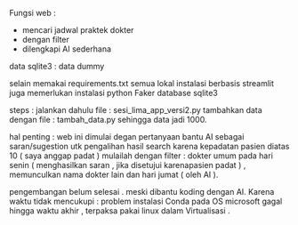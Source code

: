 Fungsi web :
- mencari jadwal praktek dokter
- dengan filter
- dilengkapi AI sederhana

data sqlite3 : data dummy

selain memakai requirements.txt
semua lokal instalasi berbasis streamlit 
juga memerlukan instalasi python Faker
database sqlite3

steps :
jalankan dahulu file : sesi_lima_app_versi2.py
tambahkan data dengan file : tambah_data.py sehingga data jadi 1000.

hal penting : web ini dimulai degan pertanyaan bantu AI sebagai saran/sugestion utk pengalihan hasil search karena kepadatan pasien diatas 10 ( saya anggap padat )
mulailah dengan filter : dokter umum pada hari senin ( menghasilkan saran , jika disetujui karenapasien padat ) , memunculkan nama dokter lain dan hari jumat ( oleh AI ). 

pengembangan belum selesai . meski dibantu koding dengan AI.
Karena waktu tidak mencukupi : problem instalasi Conda pada OS microsoft gagal hingga waktu akhir , terpaksa pakai linux dalam Virtualisasi .

